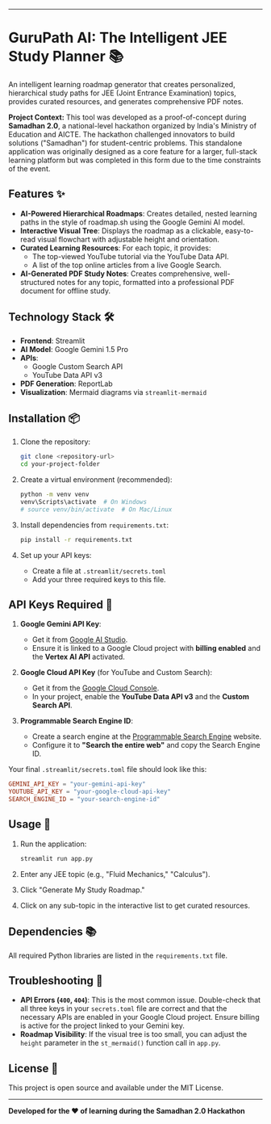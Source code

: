 -----

# GuruPath AI: The Intelligent JEE Study Planner 📚

An intelligent learning roadmap generator that creates personalized, hierarchical study paths for JEE (Joint Entrance Examination) topics, provides curated resources, and generates comprehensive PDF notes.

**Project Context:** This tool was developed as a proof-of-concept during **Samadhan 2.0**, a national-level hackathon organized by India's Ministry of Education and AICTE. The hackathon challenged innovators to build solutions ("Samadhan") for student-centric problems. This standalone application was originally designed as a core feature for a larger, full-stack learning platform but was completed in this form due to the time constraints of the event.

## Features ✨

  - **AI-Powered Hierarchical Roadmaps**: Creates detailed, nested learning paths in the style of roadmap.sh using the Google Gemini AI model.
  - **Interactive Visual Tree**: Displays the roadmap as a clickable, easy-to-read visual flowchart with adjustable height and orientation.
  - **Curated Learning Resources**: For each topic, it provides:
      - The top-viewed YouTube tutorial via the YouTube Data API.
      - A list of the top online articles from a live Google Search.
  - **AI-Generated PDF Study Notes**: Creates comprehensive, well-structured notes for any topic, formatted into a professional PDF document for offline study.

## Technology Stack 🛠️

  - **Frontend**: Streamlit
  - **AI Model**: Google Gemini 1.5 Pro
  - **APIs**:
      - Google Custom Search API
      - YouTube Data API v3
  - **PDF Generation**: ReportLab
  - **Visualization**: Mermaid diagrams via `streamlit-mermaid`

## Installation 📦

1.  Clone the repository:

    ```bash
    git clone <repository-url>
    cd your-project-folder
    ```

2.  Create a virtual environment (recommended):

    ```bash
    python -m venv venv
    venv\Scripts\activate  # On Windows
    # source venv/bin/activate  # On Mac/Linux
    ```

3.  Install dependencies from `requirements.txt`:

    ```bash
    pip install -r requirements.txt
    ```

4.  Set up your API keys:

      - Create a file at `.streamlit/secrets.toml`
      - Add your three required keys to this file.

## API Keys Required 🔑

1.  **Google Gemini API Key**:

      - Get it from [Google AI Studio](https://aistudio.google.com/app/apikey).
      - Ensure it is linked to a Google Cloud project with **billing enabled** and the **Vertex AI API** activated.

2.  **Google Cloud API Key** (for YouTube and Custom Search):

      - Get it from the [Google Cloud Console](https://console.cloud.google.com/).
      - In your project, enable the **YouTube Data API v3** and the **Custom Search API**.

3.  **Programmable Search Engine ID**:

      - Create a search engine at the [Programmable Search Engine](https://programmablesearchengine.google.com/controlpanel/all) website.
      - Configure it to **"Search the entire web"** and copy the Search Engine ID.

Your final `.streamlit/secrets.toml` file should look like this:

```toml
GEMINI_API_KEY = "your-gemini-api-key"
YOUTUBE_API_KEY = "your-google-cloud-api-key"
SEARCH_ENGINE_ID = "your-search-engine-id"
```

## Usage 🚀

1.  Run the application:

    ```bash
    streamlit run app.py
    ```

2.  Enter any JEE topic (e.g., "Fluid Mechanics," "Calculus").

3.  Click "Generate My Study Roadmap."

4.  Click on any sub-topic in the interactive list to get curated resources.

## Dependencies 📚

All required Python libraries are listed in the `requirements.txt` file.

## Troubleshooting 🔧

  - **API Errors (`400`, `404`)**: This is the most common issue. Double-check that all three keys in your `secrets.toml` file are correct and that the necessary APIs are enabled in your Google Cloud project. Ensure billing is active for the project linked to your Gemini key.
  - **Roadmap Visibility**: If the visual tree is too small, you can adjust the `height` parameter in the `st_mermaid()` function call in `app.py`.

## License 📄

This project is open source and available under the MIT License.

-----

**Developed for the ❤️ of learning during the Samadhan 2.0 Hackathon**
